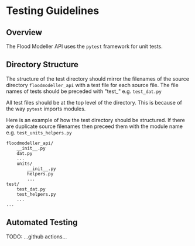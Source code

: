 # Testing Guidelines
## Overview
The Flood Modeller API uses the `pytest` framework for unit tests. 

## Directory Structure
The structure of the test directory should mirror the filenames of the source directory `floodmodeller_api` with a test file for each source file. The file names of tests should be preceded with "test_" e.g. `test_dat.py`

 All test files should be at the top level of the directory. This is because of the way `pytest` imports modules.

Here is an example of how the test directory should be structured. If there are duplicate source filenames then preceed them with the module name e.g. `test_units_helpers.py`
```
floodmodeller_api/
    __init__.py
    dat.py
    ...
    units/
        __init__.py
        helpers.py
        ...
test/
    test_dat.py
    test_helpers.py
    ...
...
```

## Automated Testing
TODO: ...github actions...
